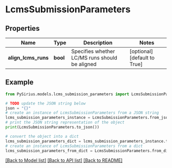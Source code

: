 # LcmsSubmissionParameters


## Properties

Name | Type | Description | Notes
------------ | ------------- | ------------- | -------------
**align_lcms_runs** | **bool** | Specifies whether LC/MS runs should be aligned | [optional] [default to True]

## Example

```python
from PySirius.models.lcms_submission_parameters import LcmsSubmissionParameters

# TODO update the JSON string below
json = "{}"
# create an instance of LcmsSubmissionParameters from a JSON string
lcms_submission_parameters_instance = LcmsSubmissionParameters.from_json(json)
# print the JSON string representation of the object
print(LcmsSubmissionParameters.to_json())

# convert the object into a dict
lcms_submission_parameters_dict = lcms_submission_parameters_instance.to_dict()
# create an instance of LcmsSubmissionParameters from a dict
lcms_submission_parameters_from_dict = LcmsSubmissionParameters.from_dict(lcms_submission_parameters_dict)
```
[[Back to Model list]](../README.md#documentation-for-models) [[Back to API list]](../README.md#documentation-for-api-endpoints) [[Back to README]](../README.md)



